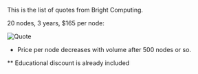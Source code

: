 This is the list of quotes from Bright Computing.

20 nodes, 3 years, $165 per node:

![Quote](https://github.com/Pomona-ITS/hpc/blob/master/design/vendors/Bright%20Computing/Quotes/Bright%20Computing%20Quote%2020%20nodes%203%20years.png)

* Price per node decreases with volume after 500 nodes or so.

** Educational discount is already included
